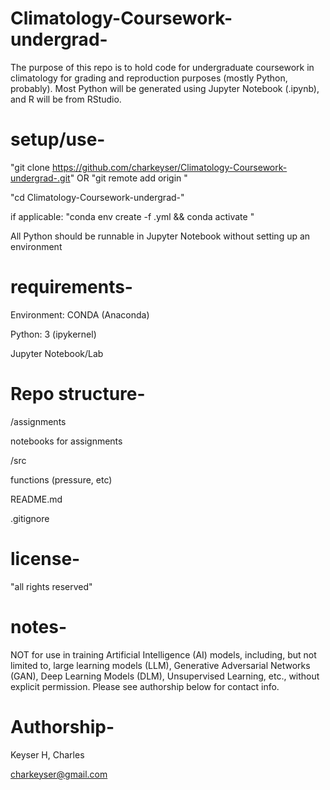# Climatology-Coursework-undergrad-
The purpose of this repo is to hold code for undergraduate coursework in climatology for grading and reproduction purposes (mostly Python, probably). Most Python will be generated using Jupyter Notebook (.ipynb), and R will be from RStudio.

# setup/use-
"git clone https://github.com/charkeyser/Climatology-Coursework-undergrad-.git" OR "git remote add origin <previous URL>"

"cd Climatology-Coursework-undergrad-"

if applicable:
"conda env create -f <environment-name>.yml && conda activate <env-name>"

All Python should be runnable in Jupyter Notebook without setting up an environment

# requirements-
Environment: CONDA (Anaconda)

Python: 3 (ipykernel)

Jupyter Notebook/Lab

# Repo structure-
/assignments

  notebooks for assignments
  
/src

  functions (pressure, etc)
  
README.md

.gitignore

# license-
"all rights reserved"

# notes-
NOT for use in training Artificial Intelligence (AI) models, including, but not limited to, large learning models (LLM), Generative Adversarial Networks (GAN), Deep Learning Models (DLM), Unsupervised Learning, etc., without explicit permission. Please see authorship below for contact info.

# Authorship-
Keyser H, Charles

charkeyser@gmail.com


